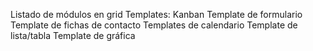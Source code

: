 Listado de módulos en grid
Templates:
Kanban
Template de formulario
Template de fichas de contacto
Templates de calendario
Template de lista/tabla
Template de gráfica

